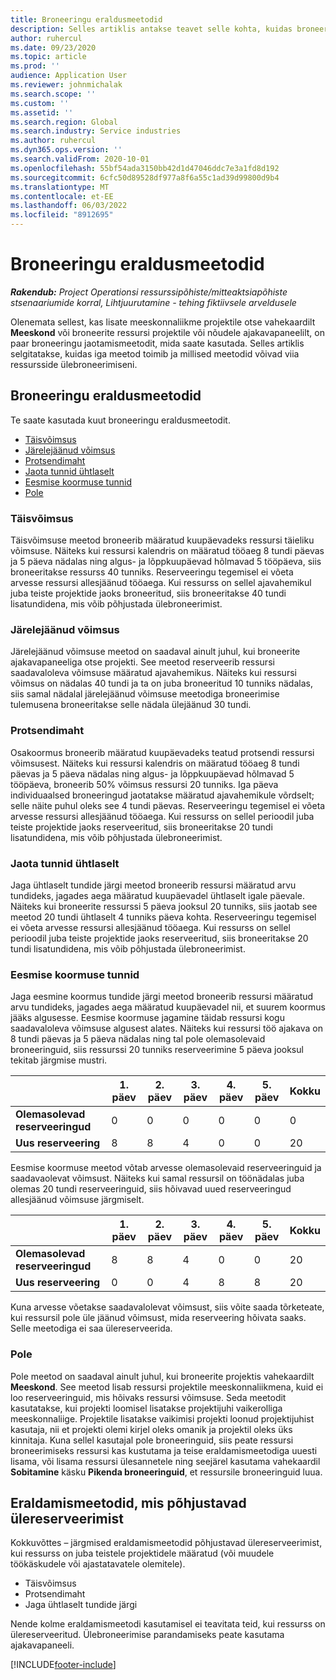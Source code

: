 ```yaml
---
title: Broneeringu eraldusmeetodid
description: Selles artiklis antakse teavet selle kohta, kuidas broneerimiseraldusmeetodid Project Operationsis toimivad.
author: ruhercul
ms.date: 09/23/2020
ms.topic: article
ms.prod: ''
audience: Application User
ms.reviewer: johnmichalak
ms.search.scope: ''
ms.custom: ''
ms.assetid: ''
ms.search.region: Global
ms.search.industry: Service industries
ms.author: ruhercul
ms.dyn365.ops.version: ''
ms.search.validFrom: 2020-10-01
ms.openlocfilehash: 55bf54ada3150bb42d1d47046ddc7e3a1fd8d192
ms.sourcegitcommit: 6cfc50d89528df977a8f6a55c1ad39d99800d9b4
ms.translationtype: MT
ms.contentlocale: et-EE
ms.lasthandoff: 06/03/2022
ms.locfileid: "8912695"
---
```

# <a name="booking-allocation-methods"></a>Broneeringu eraldusmeetodid

_**Rakendub:** Project Operationsi ressurssipõhiste/mitteaktsiapõhiste stsenaariumide korral,  Lihtjuurutamine - tehing fiktiivsele arveldusele_

Olenemata sellest, kas lisate meeskonnaliikme projektile otse vahekaardilt **Meeskond** või broneerite ressursi projektile või nõudele ajakavapaneelilt, on paar broneeringu jaotamismeetodit, mida saate kasutada. Selles artiklis selgitatakse, kuidas iga meetod toimib ja millised meetodid võivad viia ressursside ülebroneerimiseni.

## <a name="booking-allocation-methods"></a>Broneeringu eraldusmeetodid

Te saate kasutada kuut broneeringu eraldusmeetodit.

- [Täisvõimsus](#full)
- [Järelejäänud võimsus](#remaining)
- [Protsendimaht](#percentage)
- [Jaota tunnid ühtlaselt](#evenly)
- [Eesmise koormuse tunnid](#front)
- [Pole](#none)

### <a name="full-capacity"></a><a name="full"></a>Täisvõimsus 
Täisvõimsuse meetod broneerib määratud kuupäevadeks ressursi täieliku võimsuse. Näiteks kui ressursi kalendris on määratud tööaeg 8 tundi päevas ja 5 päeva nädalas ning algus- ja lõppkuupäevad hõlmavad 5 tööpäeva, siis broneeritakse ressurss 40 tunniks. Reserveeringu tegemisel ei võeta arvesse ressursi allesjäänud tööaega. Kui ressurss on sellel ajavahemikul juba teiste projektide jaoks broneeritud, siis broneeritakse 40 tundi lisatundidena, mis võib põhjustada ülebroneerimist.

### <a name="remaining-capacity"></a><a name="remaining"></a>Järelejäänud võimsus
Järelejäänud võimsuse meetod on saadaval ainult juhul, kui broneerite ajakavapaneeliga otse projekti. See meetod reserveerib ressursi saadavaloleva võimsuse määratud ajavahemikus. Näiteks kui ressursi võimsus on nädalas 40 tundi ja ta on juba broneeritud 10 tunniks nädalas, siis samal nädalal järelejäänud võimsuse meetodiga broneerimise tulemusena broneeritakse selle nädala ülejäänud 30 tundi.

### <a name="percentage-capacity"></a><a name="percentage"></a>Protsendimaht
Osakoormus broneerib määratud kuupäevadeks teatud protsendi ressursi võimsusest. Näiteks kui ressursi kalendris on määratud tööaeg 8 tundi päevas ja 5 päeva nädalas ning algus- ja lõppkuupäevad hõlmavad 5 tööpäeva, broneerib 50% võimsus ressursi 20 tunniks. Iga päeva individuaalsed broneeringud jaotatakse määratud ajavahemikule võrdselt; selle näite puhul oleks see 4 tundi päevas. Reserveeringu tegemisel ei võeta arvesse ressursi allesjäänud tööaega. Kui ressurss on sellel perioodil juba teiste projektide jaoks reserveeritud, siis broneeritakse 20 tundi lisatundidena, mis võib põhjustada ülebroneerimist.

### <a name="evenly-distribute-hours"></a><a name="evenly"></a>Jaota tunnid ühtlaselt
Jaga ühtlaselt tundide järgi meetod broneerib ressursi määratud arvu tundideks, jagades aega määratud kuupäevadel ühtlaselt igale päevale. Näiteks kui broneerite ressurssi 5 päeva jooksul 20 tunniks, siis jaotab see meetod 20 tundi ühtlaselt 4 tunniks päeva kohta. Reserveeringu tegemisel ei võeta arvesse ressursi allesjäänud tööaega. Kui ressurss on sellel perioodil juba teiste projektide jaoks reserveeritud, siis broneeritakse 20 tundi lisatundidena, mis võib põhjustada ülebroneerimist.

### <a name="front-load-hours"></a><a name="front"></a>Eesmise koormuse tunnid
Jaga eesmine koormus tundide järgi meetod broneerib ressursi määratud arvu tundideks, jagades aega määratud kuupäevadel nii, et suurem koormus jääks algusesse. Eesmise koormuse jagamine täidab ressursi kogu saadavaloleva võimsuse algusest alates. Näiteks kui ressursi töö ajakava on 8 tundi päevas ja 5 päeva nädalas ning tal pole olemasolevaid broneeringuid, siis ressurssi 20 tunniks reserveerimine 5 päeva jooksul tekitab järgmise mustri. 

|                           |    1. päev    |    2. päev    |    3. päev    |    4. päev    |    5. päev    |    Kokku    |
|---------------------------|-------------|-------------|-------------|-------------|-------------|-------------|
|    **Olemasolevad reserveeringud**    |    0        |    0        |    0        |    0        |    0        |    0        |
|    **Uus reserveering**          |    8        |    8        |    4        |    0        |    0        |    20       |

Eesmise koormuse meetod võtab arvesse olemasolevaid reserveeringuid ja saadavaolevat võimsust. Näiteks kui samal ressursil on töönädalas juba olemas 20 tundi reserveeringuid, siis hõivavad uued reserveeringud allesjäänud võimsuse järgmiselt.

|                     | 1. päev | 2. päev | 3. päev | 4. päev | 5. päev | Kokku |
|---------------------|-------|-------|-------|-------|-------|-------|
| **Olemasolevad reserveeringud** | 8     | 8     | 4     | 0     | 0     | 20    |
| **Uus reserveering**       | 0     | 0     | 4     | 8     | 8     | 20    |

Kuna arvesse võetakse saadavalolevat võimsust, siis võite saada tõrketeate, kui ressursil pole üle jäänud võimsust, mida reserveering hõivata saaks. Selle meetodiga ei saa ülereserveerida.

### <a name="none"></a><a name="none"></a>Pole
Pole meetod on saadaval ainult juhul, kui broneerite projektis vahekaardilt **Meeskond**. See meetod lisab ressursi projektile meeskonnaliikmena, kuid ei loo reserveeringuid, mis hõivaks ressursi võimsuse. Seda meetodit kasutatakse, kui projekti loomisel lisatakse projektijuhi vaikerolliga meeskonnaliige. Projektile lisatakse vaikimisi projekti loonud projektijuhist kasutaja, nii et projekti olemi kirjel oleks omanik ja projektil oleks üks kinnitaja. Kuna sellel kasutajal pole broneeringuid, siis peate ressursi broneerimiseks ressursi kas kustutama ja teise eraldamismeetodiga uuesti lisama, või lisama ressursi ülesannetele ning seejärel kasutama vahekaardil **Sobitamine** käsku **Pikenda broneeringuid**, et ressursile broneeringuid luua.

## <a name="allocation-methods-that-lead-to-overbooking"></a>Eraldamismeetodid, mis põhjustavad ülereserveerimist
Kokkuvõttes – järgmised eraldamismeetodid põhjustavad ülereserveerimist, kui ressurss on juba teistele projektidele määratud (või muudele töökäskudele või ajastatavatele olemitele).

- Täisvõimsus
- Protsendimaht
- Jaga ühtlaselt tundide järgi

Nende kolme eraldamismeetodi kasutamisel ei teavitata teid, kui ressurss on ülereserveeritud. Ülebroneerimise parandamiseks peate kasutama ajakavapaneeli.


[!INCLUDE[footer-include](../includes/footer-banner.md)]
